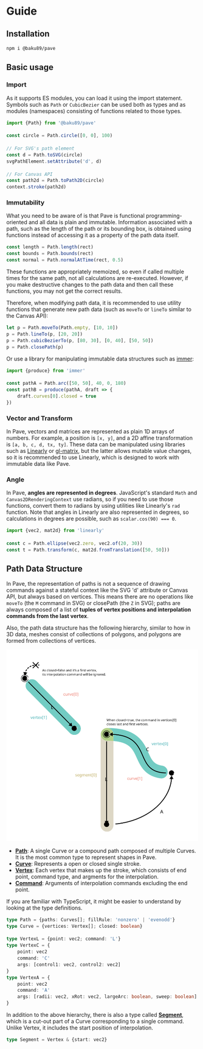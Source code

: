 # Guide

## Installation

```sh
npm i @baku89/pave
```

## Basic usage

### Import

As it supports ES modules, you can load it using the import statement. Symbols such as `Path` or `CubicBezier` can be used both as types and as modules (namespaces) consisting of functions related to those types.

```ts
import {Path} from '@baku89/pave'

const circle = Path.circle([0, 0], 100)

// For SVG's path element
const d = Path.toSVG(circle)
svgPathElement.setAttribute('d', d)

// For Canvas API
const path2d = Path.toPath2D(circle)
context.stroke(path2d)
```

### Immutability

What you need to be aware of is that Pave is functional programming-oriented and all data is plain and immutable. Information associated with a path, such as the length of the path or its bounding box, is obtained using functions instead of accessing it as a property of the path data itself.

```ts
const length = Path.length(rect)
const bounds = Path.bounds(rect)
const normal = Path.normalAtTime(rect, 0.5)
```

These functions are appropriately memoized, so even if called multiple times for the same path, not all calculations are re-executed. However, if you make destructive changes to the path data and then call these functions, you may not get the correct results.

Therefore, when modifying path data, it is recommended to use utility functions that generate new path data (such as `moveTo` or `lineTo` similar to the Canvas API):

```ts
let p = Path.moveTo(Path.empty, [10, 10])
p = Path.lineTo(p, [20, 20])
p = Path.cubicBezierTo(p, [80, 30], [0, 40], [50, 50])
p = Path.closePath(p)
```

Or use a library for manipulating immutable data structures such as [immer](https://immerjs.github.io/immer/):

```ts
import {produce} from 'immer'

const pathA = Path.arc([50, 50], 40, 0, 180)
const pathB = produce(pathA, draft => {
	draft.curves[0].closed = true
})
```

### Vector and Transform

In Pave, vectors and matrices are represented as plain 1D arrays of numbers. For example, a position is `[x, y]`, and a 2D affine transformation is `[a, b, c, d, tx, ty]`. These data can be manipulated using libraries such as [Linearly](https://baku89.github.io/linearly) or [gl-matrix](https://glmatrix.net/), but the latter allows mutable value changes, so it is recommended to use Linearly, which is designed to work with immutable data like Pave.

### Angle

In Pave, **angles are represented in degrees**. JavaScript's standard `Math` and `Canvas2DRenderingContext` use radians, so if you need to use those functions, convert them to radians by using utilities like Linearly's `rad` function. Note that angles in Linearly are also represented in degrees, so calculations in degrees are possible, such as `scalar.cos(90) === 0`.

```ts
import {vec2, mat2d} from 'linearly'

const c = Path.ellipse(vec2.zero, vec2.of(20, 30))
const t = Path.transform(c, mat2d.fromTranslation([50, 50]))
```

## Path Data Structure

In Pave, the representation of paths is not a sequence of drawing commands against a stateful context like the SVG 'd' attribute or Canvas API, but always based on vertices. This means there are no operations like `moveTo` (the `M` command in SVG) or closePath (the `Z` in SVG); paths are always composed of a list of **tuples of vertex positions and interpolation commands from the last vertex**.

Also, the path data structure has the following hierarchy, similar to how in 3D data, meshes consist of collections of polygons, and polygons are formed from collections of vertices.

<img class='diagram' src='./path_structure.svg' alt='Path Structure' />

- [**Path**](./api/interfaces/Path): A single Curve or a compound path composed of multiple Curves. It is the most common type to represent shapes in Pave.
- [**Curve**](./api/interfaces/Curve): Represents a open or closed single stroke.
- [**Vertex**](./api/#vertex): Each vertex that makes up the stroke, which consists of end point, command type, and argments for the interpolation.
- [**Command**](./api#command): Arguments of interpolation commands excluding the end point.

If you are familiar with TypeScript, it might be easier to understand by looking at the type definitions.

```ts
type Path = {paths: Curves[]; fillRule: 'nonzero' | 'evenodd'}
type Curve = {vertices: Vertex[]; closed: boolean}

type VertexL = {point: vec2; command: 'L'}
type VertexC = {
	point: vec2
	command: 'C'
	args: [control1: vec2, control2: vec2]
}
type VertexA = {
	point: vec2
	command: 'A'
	args: [radii: vec2, xRot: vec2, largeArc: boolean, sweep: boolean]
}
```

In addition to the above hierarchy, there is also a type called **[Segment](./api/interfaces/Segment)**, which is a cut-out part of a Curve corresponding to a single command. Unlike Vertex, it includes the start position of interpolation.

```ts
type Segment = Vertex & {start: vec2}
```
